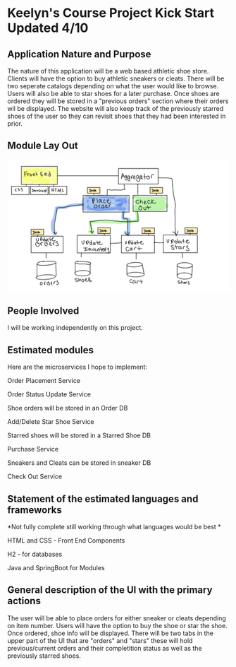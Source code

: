 

# Keelyn's Course Project Kick Start Updated 4/10 

## Application Nature and Purpose
The nature of this application will be a web based athletic shoe store. Clients will have the option to buy athletic sneakers or cleats. There will be two seperate catalogs depending on what the user would like to browse. Users will also be able to star shoes for a later purchase. Once shoes are ordered they will be stored in a "previous orders" section where their orders wil be displayed. The website will also keep track of the previously starred shoes of the user so they can revisit shoes that they had been interested in prior. 

## Module Lay Out
![app_plan](./shoe_store_modules.jpg)

## People Involved
I will be working independently on this project. 

## Estimated modules
Here are the microservices I hope to implement:

Order Placement Service 

Order Status Update Service

Shoe orders will be stored in an Order DB

Add/Delete Star Shoe Service 

Starred shoes will be stored in a Starred Shoe DB 

Purchase Service 

Sneakers and Cleats can be stored in sneaker DB

Check Out Service 

## Statement of the estimated languages and frameworks

*Not fully complete still working through what languages would be best *

HTML and CSS - Front End Components

H2 - for databases

Java and SpringBoot for Modules

## General description of the UI with the primary actions
The user will be able to place orders for either sneaker or cleats depending on item number. Users will have the option to buy the shoe or star the shoe. Once ordered, shoe info will be displayed. There will be two tabs in the upper part of the UI that are "orders" and "stars" these will hold previous/current orders and their completition status as well as the previously starred shoes.

